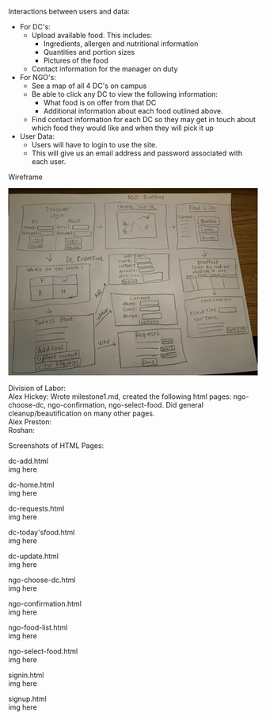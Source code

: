 Interactions between users and data:
* For DC's:
    * Upload available food. This includes:
        * Ingredients, allergen and nutritional information
        * Quantities and portion sizes 
        * Pictures of the food
    * Contact information for the manager on duty
* For NGO's:
    * See a map of all 4 DC's on campus
    * Be able to click any DC to view the following information:
        * What food is on offer from that DC
        * Additional information about each food outlined above.
    * Find contact information for each DC so they may get in touch about which food they would like and when they will pick it up
* User Data:
    * Users will have to login to use the site.
    * This will give us an email address and password associated with each user.
    
Wireframe

![example image](Wireframe.jpg)



Division of Labor: \
Alex Hickey: Wrote milestone1.md, created the following html pages: ngo-choose-dc, ngo-confirmation, ngo-select-food. Did general cleanup/beautification on many other pages. \
Alex Preston: \
Roshan: 

Screenshots of HTML Pages:

dc-add.html \
img here 

dc-home.html \
img here 

dc-requests.html \
img here 

dc-today'sfood.html \
img here 

dc-update.html \
img here 

ngo-choose-dc.html \
img here 

ngo-confirmation.html \
img here 

ngo-food-list.html \
img here 

ngo-select-food.html \
img here 

signin.html \
img here 

signup.html \
img here 